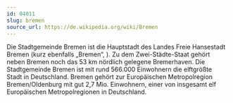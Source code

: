 ```yaml
---
id: 04011
slug: bremen
source_url: https://de.wikipedia.org/wiki/Bremen
---
```


Die Stadtgemeinde Bremen ist die Hauptstadt des Landes Freie Hansestadt Bremen (kurz ebenfalls „Bremen“, ). Zu dem Zwei-Städte-Staat gehört neben Bremen noch das 53 km nördlich gelegene Bremerhaven. Die Stadtgemeinde Bremen ist mit rund 566.000 Einwohnern die elftgrößte Stadt in Deutschland. Bremen gehört zur Europäischen Metropolregion Bremen/Oldenburg mit gut 2,7 Mio. Einwohnern, einer von insgesamt elf Europäischen Metropolregionen in Deutschland.
